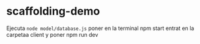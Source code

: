 # scaffolding-demo
Ejecuta `node model/database.js`
poner en la terminal npm start
entrat en la carpetaa client y poner npm run dev
